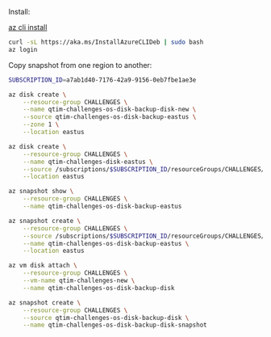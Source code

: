 Install:

[az cli install](https://learn.microsoft.com/en-us/cli/azure/install-azure-cli)
```bash
curl -sL https://aka.ms/InstallAzureCLIDeb | sudo bash
az login
```

Copy snapshot from one region to another:
```bash
SUBSCRIPTION_ID=a7ab1d40-7176-42a9-9156-0eb7fbe1ae3e
```

```bash
az disk create \
    --resource-group CHALLENGES \
    --name qtim-challenges-os-disk-backup-disk-new \
    --source qtim-challenges-os-disk-backup-eastus \
    --zone 1 \
    --location eastus

```

```bash
az disk create \
    --resource-group CHALLENGES \
    --name qtim-challenges-disk-eastus \
    --source /subscriptions/$SUBSCRIPTION_ID/resourceGroups/CHALLENGES/providers/Microsoft.Compute/disks/qtim-challenges_OsDisk_1_2739395aad8147d1954d583529de7dab \
    --location eastus


```

```bash
az snapshot show \
    --resource-group CHALLENGES \
    --name qtim-challenges-os-disk-backup-eastus

```

```bash
az snapshot create \
    --resource-group CHALLENGES \
    --source /subscriptions/$SUBSCRIPTION_ID/resourceGroups/CHALLENGES/providers/Microsoft.Compute/disks/qtim-challenges_OsDisk_1_2739395aad8147d1954d583529de7dab \
    --name qtim-challenges-os-disk-backup-eastus \
    --location eastus

```


```bash
az vm disk attach \
    --resource-group CHALLENGES \
    --vm-name qtim-challenges-new \
    --name qtim-challenges-os-disk-backup-disk
```

```bash
az snapshot create \
    --resource-group CHALLENGES \
    --source qtim-challenges-os-disk-backup-disk \
    --name qtim-challenges-os-disk-backup-disk-snapshot

```